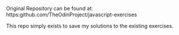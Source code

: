 Original Repository can be found at: https:github.com/TheOdinProject/javascript-exercises

This repo simply exists to save my solutions to the existing exercises.
